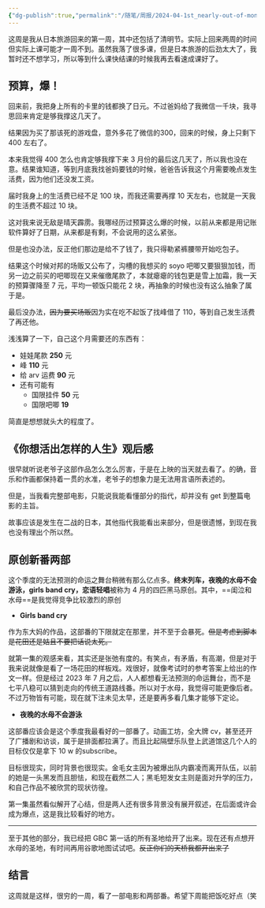 ```yaml
---
{"dg-publish":true,"permalink":"/随笔/周报/2024-04-1st_nearly-out-of-money/","title":"码凌书片·十一·旅游后破产了","tags":["周报"],"created":"2024-04-08 12:00","updated":"2024-04-17 21:25"}
---
```



这周是我从日本旅游回来的第一周，其中还包括了清明节。实际上回来两周的时间但实际上课可能才一周不到。虽然我落了很多课，但是日本旅游的后劲太大了，我暂时还不想学习，所以等到什么课快结课的时候我再去看速成课好了。

## 预算，爆！

回来前，我把身上所有的卡里的钱都换了日元。不过爸妈给了我微信一千块，我寻思回来肯定是够我撑这几天了。

结果因为买了那该死的游戏盘，意外多花了微信的300，回来的时候，身上只剩下 400 左右了。

本来我觉得 400 怎么也肯定够我撑下来 3 月份的最后这几天了，所以我也没在意。结果谁知道，等到月底我找爸妈要钱的时候，爸爸告诉我这个月需要晚点发生活费，因为他们还没发工资。

届时我身上的生活费已经不足 100 块，而我还需要再撑 10 天左右，也就是一天我的生活费不超过 10 块。

这对我来说无敌是晴天霹雳。我哪经历过预算这么爆的时候，以前从来都是用记账软件算好了日期，从来都是有剩，不会说用的这么紧张。

但是也没办法，反正他们那边是给不了钱了，我只得勒紧裤腰带开始吃包子。

结果这个时候对邦的场贩又公布了，沟槽的我想买的 soyo 吧唧又要狠狠加钱，而另一边之前买的吧唧现在又来催缴尾款了，本就瘪瘪的钱包更是雪上加霜，我一天的预算骤降至 7 元，平均一顿饭只能花 2 块，再抽象的时候也没有这么抽象了属于是。

最后没办法，~~因为要买场贩~~因为实在吃不起饭了找峰借了 110，等到自己发生活费了再还他。

浅浅算了一下，自己这个月需要还的东西有：

- 娃娃尾款 **250** 元
- 峰 **110** 元
- 给 arv 运费 **90** 元
- 还有可能有
	- 国限挂件 **50** 元
	- 国限吧唧 **19** 

简直是想想就头大的程度了。

## 《你想活出怎样的人生》观后感

很早就听说老爷子这部作品怎么怎么厉害，于是在上映的当天就去看了。的确，音乐和作画都保持着一贯的水准，老爷子的想象力是无法用言语所表述的。

但是，当我看完整部电影，只能说我能看懂部分的指代，却并没有 get 到整篇电影的主旨。

故事应该是发生在二战的日本，其他指代我能看出来部分，但是很遗憾，到现在我也没有理出个所以然。

## 原创新番两部

这个季度的无法预测的命运之舞台稍微有那么亿点多。**终末列车，夜晚的水母不会游泳，girls band cry，恋语轻唱**被称为 4 月的四匹黑马原创。其中，==闺泣和水母==是我觉得竞争比较激烈的原创

- **Girls band cry**

作为东大妈的作品，这部番的下限就定在那里，并不至于会暴死。~~但是考虑到脚本是花田还是姑且不要把话说太死。~~

就第一集的观感来看，其实还是张弛有度的。有笑点，有矛盾，有高潮，但是对于我来说就像是看了一场花田的样板戏。戏很好，就像考试时的参考答案上给出的作文一样。但是经过 2023 年 7 月之后，人人都想看无法预测的命运舞台，而不是七平八稳可以猜到走向的传统王道路线番。所以对于水母，我觉得可能更像后者。不过万物皆有可能，现在就下注未见太早，还是要再多看几集才能够下定论。

- **夜晚的水母不会游泳**

这部番应该会是这个季度我最看好的一部番了。动画工坊，全大牌 cv，甚至还开了广播剧和访谈，属于是排面都拉满了。而且比起隔壁乐队登上武道馆这几个人的目标仅仅是拿下 10 w 的subscribe。

目标很现实，同时背景也很现实。金毛女主因为被爆出队内霸凌而离开队伍，以前的她是一头黑发而且胆怯，和现在截然二人；黑毛短发女主则是面对升学的压力，和自己作品不被欣赏的现状彷徨。

第一集虽然看似解开了心结，但是两人还有很多背景没有展开叙述，在后面或许会成为爆点，这是我比较看好的地方。

---

至于其他的部分，我已经把 GBC 第一话的所有圣地给开了出来。现在还有点想开水母的圣地，有时间再用谷歌地图试试吧。~~反正你们的天桥我都开出来了~~

## 结言

这周就是这样，很穷的一周，看了一部电影和两部番。希望下周能把饭吃好点（笑